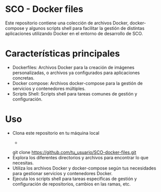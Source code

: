 # SCO - Docker files

Este repositorio contiene una colección de archivos Docker, docker-compose y algunos scripts shell para facilitar la gestión de distintas aplicaciones utilizando Docker en el entorno de desarrollo de SCO.

# Características principales

- Dockerfiles: Archivos Docker para la creación de imágenes personalizadas, o archivos ya configurados para aplicaciones concretas.
- Docker compose: Archivos docker-compose para la gestión de servicios y contenedores múltiples.
- Scripts Shell: Scripts shell para tareas comunes de gestión y configuración.

# Uso
- Clona este repositorio en tu máquina local
    - <pre>
    git clone https://github.com/tu_usuario/SCO-docker-files.git
    </pre>
- Explora los diferentes directorios y archivos para encontrar lo que necesitas.
- Utiliza los archivos Docker y docker-compose según tus necesidades para gestionar servicios y contenedores Docker.
- Ejecuta los scripts shell para tareas específicas de gestión y configuración de repositorios, cambios en las ramas, etc.